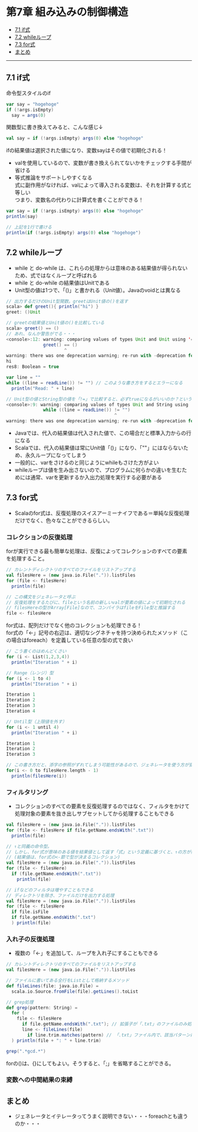# 第7章 組み込みの制御構造
* [7.1 if式](#7.1)
* [7.2 whileループ](#7.2)
* [7.3 for式](#7.3)
* [まとめ](#matome)

---

<a name="7.1"></a>
## 7.1 if式
命令型スタイルのif
```scala
var say = "hogehoge"
if (!args.isEmpty)
  say = args(0)
```

関数型に書き換えてみると、こんな感じ↓
```scala
val say = if (!args.isEmpty) args(0) else "hogehoge"
```
ifの結果値は選択された値になり、変数sayはその値で初期化される！

* valを使用しているので、変数が書き換えられてないかをチェックする手間が省ける
* 等式推論をサポートしやすくなる  
式に副作用がなければ、valによって導入される変数は、それを計算する式と等しい  
つまり、変数名の代わりに計算式を書くことができる！

```scala
var say = if (!args.isEmpty) args(0) else "hogehoge"
println(say)

// 上記を1行で書ける
println(if (!args.isEmpty) args(0) else "hogehoge")
```


<a name="7.2"></a>
## 7.2 whileループ
* while と do-while は、これらの処理からは意味のある結果値が得られないため、式ではなくループと呼ばれる
* while と do-while の結果値はUnitである
* Unit型の値は1つで、「()」と書かれる（Unit値）。Javaのvoidとは異なる

```scala
// 出力するだけのUnit型関数。greetはUnit値の()を返す
scala> def greet(){ println("hi") }
greet: ()Unit

// greetの結果値とUnit値の()を比較している
scala> greet() == ()
// あれ、なんか警告がでる・・・
<console>:12: warning: comparing values of types Unit and Unit using '==' will always yield true
              greet() == ()
                      ^
warning: there was one deprecation warning; re-run with -deprecation for details
hi
res8: Boolean = true
```

```scala
var line = ""
while ((line = readLine()) != "") // このような書き方をするとエラーになる
  println("Read: " + line)

// Unit型の値とString型の値を「!=」で比較すると、必ずtrueになるがいいのか？という警告
<console>:9: warning: comparing values of types Unit and String using '!=' will always yield true
              while ((line = readLine()) != "")
                                         ^
warning: there was one deprecation warning; re-run with -deprecation for details
```
* Javaでは、代入の結果値は代入された値で、この場合だと標準入力からの行になる
* Scalaでは、代入の結果値は常にUnit値「()」になり、「""」にはならないため、永久ループになってしまう
* 一般的に、varをさけるのと同じようにwhileもさけた方がよい
* whileループは値を生み出さないので、プログラムに何らかの違いを生むためには通常、varを更新するか入出力処理を実行する必要がある


<a name="7.3"></a>
## 7.3 for式
* Scalaのfor式は、反復処理のスイスアーミーナイフである＝単純な反復処理だけでなく、色々なことができるらしい。

### コレクションの反復処理
forが実行できる最も簡単な処理は、反復によってコレクションのすべての要素を処理すること。
```scala
// カレントディレクトリのすべてのファイルをリストアップする
val filesHere = (new java.io.File(".")).listFiles
for (file <- filesHere)
  println(file)
```
```scala
// この構文をジェネレータと呼ぶ
// 反復処理をするたびに、fileという名前の新しいvalが要素の値によって初期化される
// filesHereの型がArray[File]なので、コンパイラはfileをFile型と推論する
file <- filesHere
```
for式は、配列だけでなく他のコレクションも処理できる！  
for式の「<-」記号の右辺は、適切なシグネチャを持つ決められたメソッド（この場合はforeach）を定義している任意の型の式で良い

```scala
// こう書くのはめんどくさい
for (i <- List(1,2,3,4))
  println("Iteration " + i)

// Range（レンジ）型
for (i <- 1 to 4)
  println("Iteration " + i)

Iteration 1
Iteration 2
Iteration 3
Iteration 4

// Until型（上限値を外す）
for (i <- 1 until 4)
  println("Iteration " + i)

Iteration 1
Iteration 2
Iteration 3

// この書き方だと、添字の参照がずれてしまう可能性があるので、ジェネレータを使う方が安全
for(i <- 0 to filesHere.length - 1)
  println(filesHere(i)) 
```

### フィルタリング
* コレクションのすべての要素を反復処理するのではなく、フィルタをかけて処理対象の要素を抜き出しサブセットしてから処理することもできる
```scala
val filesHere = (new java.io.File(".")).listFiles
for (file <- filesHere if file.getName.endsWith(".txt"))
  println(file)
```

```scala
// ↑と同義の命令型。
// しかし、for式が意味のある値を結果値として返す「式」という定義に基づくと、↑の方が好ましい  
// (結果値は、for式の<-節で型が決まるコレクション)
val filesHere = (new java.io.File(".")).listFiles
for (file <- filesHere)
  if (file.getName.endsWith(".txt"))
    println(file)
```

```scala
// ifなどのフィルタは増やすこともできる
// ディレクトリを除き、ファイルだけを出力する処理
val filesHere = (new java.io.File(".")).listFiles
for (file <- filesHere
  if file.isFile
  if file.getName.endsWith(".txt")
  ) println(file)
```

### 入れ子の反復処理
* 複数の「<-」を追加して、ループを入れ子にすることもできる
```scala
// カレントディレクトリのすべてのファイルをリストアップする
val filesHere = (new java.io.File(".")).listFiles

// ファイルに書いてある全行をListとして格納するメソッド
def fileLines(file: java.io.File) =
  scala.io.Source.fromFile(file).getLines().toList

// grep処理
def grep(pattern: String) =
  for (
    file <- filesHere
      if file.getName.endsWith(".txt"); // 拡張子が「.txt」のファイルのみ処理　「;」をつける！！！
      line <- fileLines(file)
        if line.trim.matches(pattern) // 「.txt」ファイル内で、該当パターンに当てはまる行を出力
  ) println(file + ": " + line.trim)

grep(".*gcd.*")
```
forの()は、{}にしてもよい。そうすると、「;」を省略することができる。


### 変数への中間結果の束縛








<a name="matome"></a>
## まとめ
* ジェネレータとイテレータってうまく説明できない・・・foreachとも違うのか・・・

